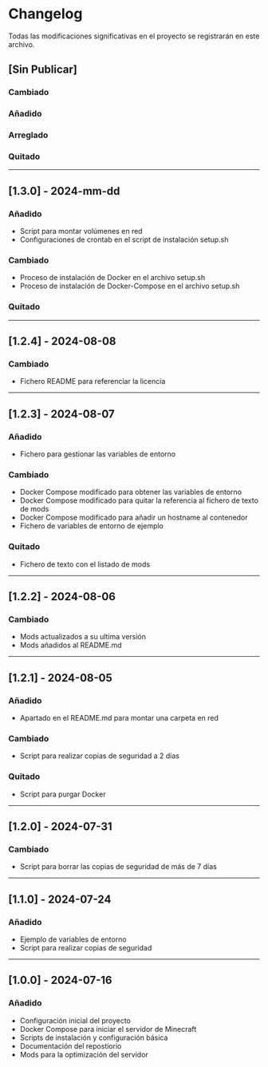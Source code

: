 # Changelog

Todas las modificaciones significativas en el proyecto se registrarán en este archivo.

## [Sin Publicar]

### Cambiado

### Añadido

### Arreglado

### Quitado

---

## [1.3.0] - 2024-mm-dd

### Añadido

- Script para montar volúmenes en red
- Configuraciones de crontab en el script de instalación setup.sh

### Cambiado

- Proceso de instalación de Docker en el archivo setup.sh
- Proceso de instalación de Docker-Compose en el archivo setup.sh

### Quitado

---

## [1.2.4] - 2024-08-08

### Cambiado

- Fichero README para referenciar la licencia

---

## [1.2.3] - 2024-08-07

### Añadido

- Fichero para gestionar las variables de entorno

### Cambiado

- Docker Compose modificado para obtener las variables de entorno
- Docker Compose modificado para quitar la referencia al fichero de texto de mods
- Docker Compose modificado para añadir un hostname al contenedor
- Fichero de variables de entorno de ejemplo

### Quitado

- Fichero de texto con el listado de mods

---

## [1.2.2] - 2024-08-06

### Cambiado

- Mods actualizados a su ultima versión
- Mods añadidos al README.md

---

## [1.2.1] - 2024-08-05

### Añadido

- Apartado en el README.md para montar una carpeta en red

### Cambiado

- Script para realizar copias de seguridad a 2 días

### Quitado

- Script para purgar Docker

---

## [1.2.0] - 2024-07-31

### Cambiado

- Script para borrar las copias de seguridad de más de 7 días

---

## [1.1.0] - 2024-07-24

### Añadido

- Ejemplo de variables de entorno
- Script para realizar copias de seguridad

---

## [1.0.0] - 2024-07-16

### Añadido

- Configuración inicial del proyecto
- Docker Compose para iniciar el servidor de Minecraft
- Scripts de instalación y configuración básica
- Documentación del repostiorio
- Mods para la optimización del servidor
